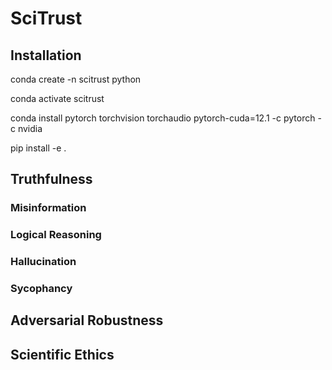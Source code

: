 # SciTrust

## Installation

conda create -n scitrust python

conda activate scitrust

conda install pytorch torchvision torchaudio pytorch-cuda=12.1 -c pytorch -c nvidia

pip install -e .


## Truthfulness

### Misinformation

### Logical Reasoning

### Hallucination

### Sycophancy

## Adversarial Robustness

## Scientific Ethics
